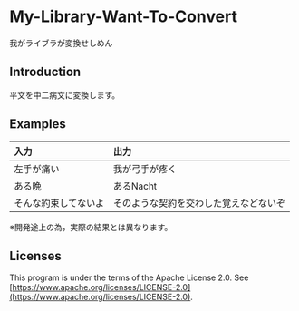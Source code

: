 # My-Library-Want-To-Convert
我がライブラが変換せしめん

## Introduction

平文を中二病文に変換します。

## Examples

| 入力      | 出力      |
|:---------|:----------|
| 左手が痛い | 我が弓手が疼く |
| ある晩 | あるNacht |
| そんな約束してないよ | そのような契約を交わした覚えなどないぞ |


※開発途上の為，実際の結果とは異なります。

## Licenses

This program is under the terms of the Apache License 2.0. See [https://www.apache.org/licenses/LICENSE-2.0](https://www.apache.org/licenses/LICENSE-2.0).